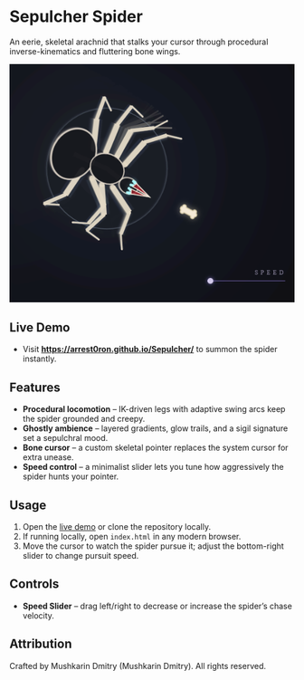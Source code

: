 # Sepulcher Spider

An eerie, skeletal arachnid that stalks your cursor through procedural inverse-kinematics and fluttering bone wings.

![Sepulcher spider preview](pictures/sepulcher.png)

## Live Demo
- Visit **https://arrest0ron.github.io/Sepulcher/** to summon the spider instantly.

## Features
- **Procedural locomotion** – IK-driven legs with adaptive swing arcs keep the spider grounded and creepy.
- **Ghostly ambience** – layered gradients, glow trails, and a sigil signature set a sepulchral mood.
- **Bone cursor** – a custom skeletal pointer replaces the system cursor for extra unease.
- **Speed control** – a minimalist slider lets you tune how aggressively the spider hunts your pointer.

## Usage
1. Open the [live demo](https://arrest0ron.github.io/Sepulcher/) or clone the repository locally.
2. If running locally, open `index.html` in any modern browser.
3. Move the cursor to watch the spider pursue it; adjust the bottom-right slider to change pursuit speed.

## Controls
- **Speed Slider** – drag left/right to decrease or increase the spider’s chase velocity.

## Attribution
Crafted by Mushkarin Dmitry (Mushkarin Dmitry). All rights reserved.
